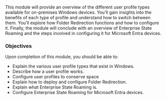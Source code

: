 This module will provide an overview of the different user profile types available for on-premises Windows devices. You’ll gain insights into the benefits of each type of profile and understand how to switch between them. You’ll explore how Folder Redirection functions and how to configure it. Finally, the module will conclude with an overview of Enterprise State Roaming and the steps involved in configuring it for Microsoft Entra devices.

### Objectives

Upon completion of this module, you should be able to:

 -  Explain the various user profile types that exist in Windows.
 -  Describe how a user profile works.
 -  Configure user profiles to conserve space
 -  Explain how to deploy and configure Folder Redirection.
 -  Explain what Enterprise State Roaming is.
 -  Configure Enterprise State Roaming for Microsoft Entra devices.
